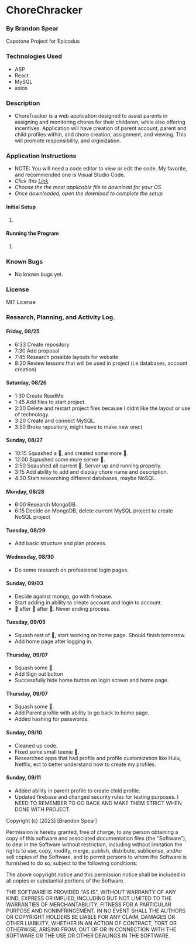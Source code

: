 # ChoreChracker

### By Brandon Spear

Capstone Project for Epicodus

### Technologies Used
  * ASP
  * React
  * MySQL
  * axios

### Description
* ChoreTracker is a web application designed to assist parents in assigning and monitoring chores for their childeren, while also offering incentives. Application will have creation of parent account, parent and child profiles within, and chore creation, assignment, and viewing. This will promote responsibility, and orginization.

### Application Instructions
* NOTE: You will need a code editor to view or edit the code. My favorite, and recommended one is Visual Studio Code.
* _Click this [Link](https://code.visualstudio.com/download)_
* _Choose the the most applicable file to download for your OS_
* _Once downloaded, open the download to complete the setup_

#### Initial Setup 
1. 

#### Running the Program
1.

### Known Bugs
  * No known bugs yet.
  
### License
MIT License

### Research, Planning, and Activity Log.
#### Friday, 08/25
* 6:33 Create repository
* 7:30 Add proposal
* 7:45 Research possible layouts for website
* 8:20 Review lessons that will be used in project (i.e databases, account creation)
#### Saturday, 08/26
* 1:30 Create ReadMe
* 1:45 Add files to start project.
* 2:30 Delete and restart project files because I didnt like the layout or use of technology.
* 3:20 Create and connect MySQL.
* 3:50 Broke repository, might have to make new one:(
#### Sunday, 08/27
* 10:15 Squashed a 🐜, and created some more 🐜.
* 12:00 Sqaushed some more server 🐜.
* 2:50 Sqaushed all current 🐜. Server up and running properly.
* 3:15 Add ability to add and display chore name and description.
* 4:30 Start researching different databases, maybe NoSQL.
#### Monday, 08/28
* 6:00 Research MongoDB.
* 6:15 Decide on MongoDB, delete current MySQL project to create NoSQL project
#### Tuesday, 08/29
* Add basic structure and plan process.
#### Wednesday, 08/30
* Do some research on professional login pages.
#### Sunday, 09/03
* Decide against mongo, go with firebase.
* Start adding in ability to create account and login to account.
* 🐜 after 🐜 after 🐜. Never ending process.
#### Tuesday, 09/05
* Squash rest of 🐜, start working on home page. Should finish tomorrow.
* Add home page after logging in.
#### Thursday, 09/07
* Squash some 🐜.
* Add Sign out button
* Successfully hide home button on login screen and home page.
#### Thursday, 09/07
* Squash some 🐜.
* Add Parent profile with ability to go back to home page.
* Added hashing for passwords.
#### Sunday, 09/10
* Cleaned up code.
* Fixed some small teenie 🐜.
* Researched apps that had profile and profile customization like Hulu, Netflix, ect to better understand how to create my profiles.
#### Sunday, 09/11
* Added ability in parent profile to create child profile.
* Updated firebase and changed security rules for testing purposes. I NEED TO REMEMBER TO GO BACK AND MAKE THEM STRICT WHEN DONE WITH PROJECT.

Copyright (c) [2023] [Brandon Spear]

Permission is hereby granted, free of charge, to any person obtaining a copy
of this software and associated documentation files (the "Software"), to deal
in the Software without restriction, including without limitation the rights
to use, copy, modify, merge, publish, distribute, sublicense, and/or sell
copies of the Software, and to permit persons to whom the Software is
furnished to do so, subject to the following conditions:

The above copyright notice and this permission notice shall be included in all
copies or substantial portions of the Software.

THE SOFTWARE IS PROVIDED "AS IS", WITHOUT WARRANTY OF ANY KIND, EXPRESS OR
IMPLIED, INCLUDING BUT NOT LIMITED TO THE WARRANTIES OF MERCHANTABILITY,
FITNESS FOR A PARTICULAR PURPOSE AND NONINFRINGEMENT. IN NO EVENT SHALL THE
AUTHORS OR COPYRIGHT HOLDERS BE LIABLE FOR ANY CLAIM, DAMAGES OR OTHER
LIABILITY, WHETHER IN AN ACTION OF CONTRACT, TORT OR OTHERWISE, ARISING FROM,
OUT OF OR IN CONNECTION WITH THE SOFTWARE OR THE USE OR OTHER DEALINGS IN THE
SOFTWARE.